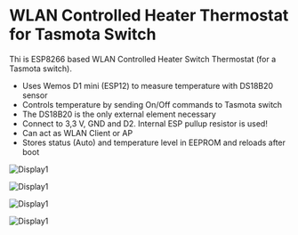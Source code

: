 # WLAN Controlled Heater Thermostat for Tasmota Switch

Thi is ESP8266 based WLAN Controlled Heater Switch Thermostat (for a Tasmota switch).

- Uses Wemos D1 mini (ESP12) to measure temperature with DS18B20 sensor
- Controls temperature by sending On/Off commands to Tasmota switch
- The DS18B20 is the only external element necessary
- Connect to 3,3 V, GND and D2. Internal ESP pullup resistor is used!
- Can act as WLAN Client or AP
- Stores status (Auto) and temperature level in EEPROM and reloads after boot

![Display1]( )

![Display1]( )

![Display1]( )

![Display1]( )

